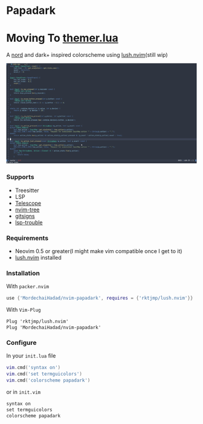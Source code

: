 Papadark
===
# Moving To [themer.lua](https://github.com/NarutoXY/themer.lua)
A [nord](https://www.nordtheme.com/) and dark+ inspired colorscheme using [lush.nvim](https://github.com/rktjmp/lush.nvim)(still wip)

![Colors Showcase](./assets/code.png)

### Supports
- Treesitter
- LSP
- [Telescope](https://github.com/nvim-telescope/telescope.nvim/)
- [nvim-tree](https://github.com/kyazdani42/nvim-tree.lua)
- [gitsigns](https://github.com/lewis6991/gitsigns.nvim)
- [lsp-trouble](https://github.com/folke/lsp-trouble.nvim)

### Requirements
- Neovim 0.5 or greater(I might make vim compatible once I get to it)
- [lush.nvim](https://github.com/rktjmp/lush.nvim) installed

### Installation
With `packer.nvim`
```lua
use {'MordechaiHadad/nvim-papadark', requires = {'rktjmp/lush.nvim'}}
```

With `Vim-Plug`
```vim
Plug 'rktjmp/lush.nvim'
Plug 'MordechaiHadad/nvim-papadark'
```

### Configure
In your `init.lua` file

```lua
vim.cmd('syntax on')
vim.cmd('set termguicolors')
vim.cmd('colorscheme papadark')
```

or in `init.vim`
```vim
syntax on
set termguicolors
colorscheme papadark
```
